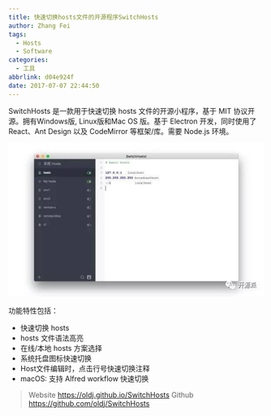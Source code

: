 ```yaml
---
title: 快速切换hosts文件的开源程序SwitchHosts
author: Zhang Fei
tags:
  - Hosts
  - Software
categories:
  - 工具
abbrlink: d04e924f
date: 2017-07-07 22:44:50
---
```

SwitchHosts 是一款用于快速切换 hosts 文件的开源小程序，基于 MIT 协议开源。拥有Windows版, Linux版和Mac OS 版。基于 Electron 开发，同时使用了 React、Ant Design 以及 CodeMirror 等框架/库。需要 Node.js 环境。

![upload successful](/images/pasted-25.png)

功能特性包括：

- 快速切换 hosts
- hosts 文件语法高亮
- 在线/本地 hosts 方案选择
- 系统托盘图标快速切换
- Host文件编辑时，点击行号快速切换注释
- macOS: 支持 Alfred workflow 快速切换

> Website https://oldj.github.io/SwitchHosts
> Github https://github.com/oldj/SwitchHosts